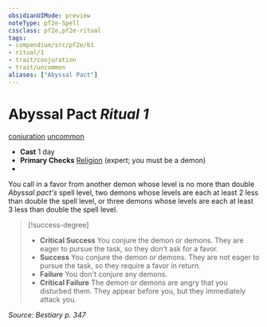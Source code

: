 ```yaml
---
obsidianUIMode: preview
noteType: pf2e-Spell
cssclass: pf2e,pf2e-ritual
tags:
- compendium/src/pf2e/b1
- ritual/1
- trait/conjuration
- trait/uncommon
aliases: ["Abyssal Pact"]
---
```

# Abyssal Pact *Ritual 1*  
[conjuration](rules/traits/conjuration.md "Conjuration School Trait")  [uncommon](rules/traits/uncommon.md "Uncommon Rarity Trait")  

- **Cast** 1 day
- **Primary Checks** [Religion](compendium/skills.md#Religion) (expert; you must be a demon)
- 

You call in a favor from another demon whose level is no more than double _Abyssal pact's_ spell level, two demons whose levels are each at least 2 less than double the spell level, or three demons whose levels are each at least 3 less than double the spell level.

> [!success-degree] 
> - **Critical Success** You conjure the demon or demons. They are eager to pursue the task, so they don't ask for a favor.
> - **Success** You conjure the demon or demons. They are not eager to pursue the task, so they require a favor in return.
> - **Failure** You don't conjure any demons.
> - **Critical Failure** The demon or demons are angry that you disturbed them. They appear before you, but they immediately attack you.

*Source: Bestiary p. 347*